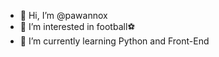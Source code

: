 - 👋 Hi, I’m @pawannox
- 👀 I’m interested in football⚽
- 🌱 I’m currently learning Python and Front-End

<!---
pawannox/pawannox is a ✨ special ✨ repository because its `README.md` (this file) appears on your GitHub profile.
You can click the Preview link to take a look at your changes.
--->
